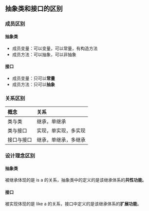 ## 抽象类和接口的区别

### 成员区别

#### 抽象类
* 成员变量：可以变量，可以常量，有构造方法
* 成员方法：可以抽象，可以非抽象

#### 接口
* 成员变量：只可以**常量**
* 成员方法：只可以**抽象**


### 关系区别

 概念| 关系
 :-|:-
 类与类 | 继承，单继承
 类与接口 | 实现，单实现，多实现
 接口与接口 | 继承，单继承，多继承

### 设计理念区别

#### 抽象类
被继承体现的是 is a 的关系，抽象类中的定义的是该继承体系的**共性功能**。

#### 接口
被实现体现的是 like a 的关系，接口中定义的是该继承体系的**扩展功能**。

 